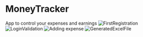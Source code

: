 # MoneyTracker
App to control your expenses and earnings
![FirstRegistration](https://user-images.githubusercontent.com/85802542/224513338-ca766084-89fd-4c8f-b39b-3debbdb3bc93.gif)
![LoginValidation](https://user-images.githubusercontent.com/85802542/224513413-73131f9c-f5de-41c8-96cc-fb0d504076c4.gif)
![Adding expense](https://user-images.githubusercontent.com/85802542/224513417-8117f9a1-ceb9-447a-89c1-8111ead56ef5.gif)
![GeneratedExcelFile](https://user-images.githubusercontent.com/85802542/224513420-6005e0b8-098e-4f33-a0d8-aea4c5264e9b.png)
